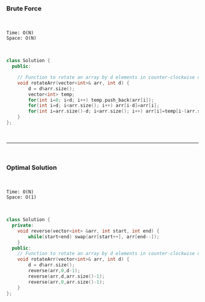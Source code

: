 ### Brute Force
<br>

    Time: O(N)
    Space: O(N)

<br>

```cpp
class Solution {
  public:

    // Function to rotate an array by d elements in counter-clockwise direction.
    void rotateArr(vector<int>& arr, int d) {
        d = d%arr.size();
        vector<int> temp;
        for(int i=0; i<d; i++) temp.push_back(arr[i]);
        for(int i=d; i<arr.size(); i++) arr[i-d]=arr[i];
        for(int i=arr.size()-d; i<arr.size(); i++) arr[i]=temp[i-(arr.size()-d)];
    }
};
```

<br>

---

<br>

### Optimal Solution
<br>

    Time: O(N)
    Space: O(1)

<br>

```cpp
class Solution {
  private:
    void reverse(vector<int> &arr, int start, int end) {
        while(start<end) swap(arr[start++], arr[end--]);
    }
  public:
    // Function to rotate an array by d elements in counter-clockwise direction.
    void rotateArr(vector<int>& arr, int d) {
        d = d%arr.size();
        reverse(arr,0,d-1);
        reverse(arr,d,arr.size()-1);
        reverse(arr,0,arr.size()-1);
    }
};
```
